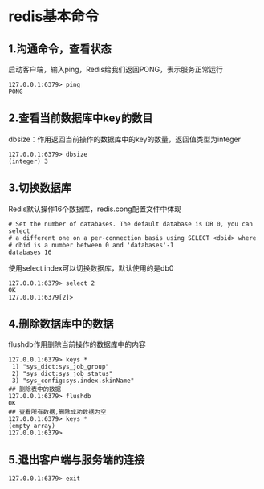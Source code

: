 # redis基本命令

## 1.沟通命令，查看状态
  启动客户端，输入ping，Redis给我们返回PONG，表示服务正常运行

```
127.0.0.1:6379> ping
PONG
```

## 2.查看当前数据库中key的数目
  dbsize：作用返回当前操作的数据库中的key的数量，返回值类型为integer

```
127.0.0.1:6379> dbsize
(integer) 3
```
## 3.切换数据库
  Redis默认操作16个数据库，redis.cong配置文件中体现
```
# Set the number of databases. The default database is DB 0, you can select
# a different one on a per-connection basis using SELECT <dbid> where
# dbid is a number between 0 and 'databases'-1
databases 16
```
  使用select index可以切换数据库，默认使用的是db0

```
127.0.0.1:6379> select 2
OK
127.0.0.1:6379[2]> 
```

## 4.删除数据库中的数据
  flushdb作用删除当前操作的数据库中的内容
```
127.0.0.1:6379> keys *
 1) "sys_dict:sys_job_group"
 2) "sys_dict:sys_job_status"
 3) "sys_config:sys.index.skinName"
## 删除表中的数据
127.0.0.1:6379> flushdb
OK
## 查看所有数据,删除成功数据为空
127.0.0.1:6379> keys *
(empty array)
127.0.0.1:6379>
```

## 5.退出客户端与服务端的连接
```
127.0.0.1:6379> exit
```
